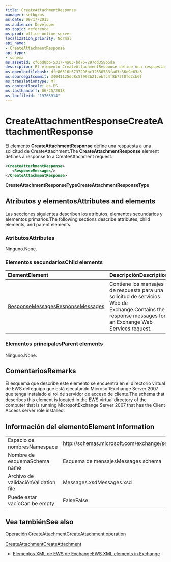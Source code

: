 ```yaml
---
title: CreateAttachmentResponse
manager: sethgros
ms.date: 09/17/2015
ms.audience: Developer
ms.topic: reference
ms.prod: office-online-server
localization_priority: Normal
api_name:
- CreateAttachmentResponse
api_type:
- schema
ms.assetid: cf6bd8bb-5317-4a03-bd75-297dd359b5da
description: El elemento CreateAttachmentResponse define una respuesta a una solicitud de CreateAttachment.
ms.openlocfilehash: dfc86516c5737296bc32330583fa63c36e9e63a3
ms.sourcegitcommit: 34041125dc8c5f993b21cebfc4f8b72f0fd2cb6f
ms.translationtype: MT
ms.contentlocale: es-ES
ms.lasthandoff: 06/25/2018
ms.locfileid: "19763914"
---
```

# <a name="createattachmentresponse"></a><span data-ttu-id="5066e-103">CreateAttachmentResponse</span><span class="sxs-lookup"><span data-stu-id="5066e-103">CreateAttachmentResponse</span></span>

<span data-ttu-id="5066e-104">El elemento **CreateAttachmentResponse** define una respuesta a una solicitud de CreateAttachment.</span><span class="sxs-lookup"><span data-stu-id="5066e-104">The **CreateAttachmentResponse** element defines a response to a CreateAttachment request.</span></span> 
  
```xml
<CreateAttachmentResponse>
   <ResponseMessages/>
</CreateAttachmentResponse>
```

 <span data-ttu-id="5066e-105">**CreateAttachmentResponseType**</span><span class="sxs-lookup"><span data-stu-id="5066e-105">**CreateAttachmentResponseType**</span></span>
## <a name="attributes-and-elements"></a><span data-ttu-id="5066e-106">Atributos y elementos</span><span class="sxs-lookup"><span data-stu-id="5066e-106">Attributes and elements</span></span>

<span data-ttu-id="5066e-107">Las secciones siguientes describen los atributos, elementos secundarios y elementos primarios.</span><span class="sxs-lookup"><span data-stu-id="5066e-107">The following sections describe attributes, child elements, and parent elements.</span></span>
  
### <a name="attributes"></a><span data-ttu-id="5066e-108">Atributos</span><span class="sxs-lookup"><span data-stu-id="5066e-108">Attributes</span></span>

<span data-ttu-id="5066e-109">Ninguno.</span><span class="sxs-lookup"><span data-stu-id="5066e-109">None.</span></span>
  
### <a name="child-elements"></a><span data-ttu-id="5066e-110">Elementos secundarios</span><span class="sxs-lookup"><span data-stu-id="5066e-110">Child elements</span></span>

|<span data-ttu-id="5066e-111">**Element**</span><span class="sxs-lookup"><span data-stu-id="5066e-111">**Element**</span></span>|<span data-ttu-id="5066e-112">**Descripción**</span><span class="sxs-lookup"><span data-stu-id="5066e-112">**Description**</span></span>|
|:-----|:-----|
|[<span data-ttu-id="5066e-113">ResponseMessages</span><span class="sxs-lookup"><span data-stu-id="5066e-113">ResponseMessages</span></span>](responsemessages.md) <br/> |<span data-ttu-id="5066e-114">Contiene los mensajes de respuesta para una solicitud de servicios Web de Exchange.</span><span class="sxs-lookup"><span data-stu-id="5066e-114">Contains the response messages for an Exchange Web Services request.</span></span>  <br/> |
   
### <a name="parent-elements"></a><span data-ttu-id="5066e-115">Elementos principales</span><span class="sxs-lookup"><span data-stu-id="5066e-115">Parent elements</span></span>

<span data-ttu-id="5066e-116">Ninguno.</span><span class="sxs-lookup"><span data-stu-id="5066e-116">None.</span></span>
  
## <a name="remarks"></a><span data-ttu-id="5066e-117">Comentarios</span><span class="sxs-lookup"><span data-stu-id="5066e-117">Remarks</span></span>

<span data-ttu-id="5066e-118">El esquema que describe este elemento se encuentra en el directorio virtual de EWS del equipo que está ejecutando MicrosoftExchange Server 2007 que tenga instalado el rol de servidor de acceso de cliente.</span><span class="sxs-lookup"><span data-stu-id="5066e-118">The schema that describes this element is located in the EWS virtual directory of the computer that is running MicrosoftExchange Server 2007 that has the Client Access server role installed.</span></span>
  
## <a name="element-information"></a><span data-ttu-id="5066e-119">Información del elemento</span><span class="sxs-lookup"><span data-stu-id="5066e-119">Element information</span></span>

|||
|:-----|:-----|
|<span data-ttu-id="5066e-120">Espacio de nombres</span><span class="sxs-lookup"><span data-stu-id="5066e-120">Namespace</span></span>  <br/> |http://schemas.microsoft.com/exchange/services/2006/messages  <br/> |
|<span data-ttu-id="5066e-121">Nombre de esquema</span><span class="sxs-lookup"><span data-stu-id="5066e-121">Schema name</span></span>  <br/> |<span data-ttu-id="5066e-122">Esquema de mensajes</span><span class="sxs-lookup"><span data-stu-id="5066e-122">Messages schema</span></span>  <br/> |
|<span data-ttu-id="5066e-123">Archivo de validación</span><span class="sxs-lookup"><span data-stu-id="5066e-123">Validation file</span></span>  <br/> |<span data-ttu-id="5066e-124">Messages.xsd</span><span class="sxs-lookup"><span data-stu-id="5066e-124">Messages.xsd</span></span>  <br/> |
|<span data-ttu-id="5066e-125">Puede estar vacío</span><span class="sxs-lookup"><span data-stu-id="5066e-125">Can be empty</span></span>  <br/> |<span data-ttu-id="5066e-126">False</span><span class="sxs-lookup"><span data-stu-id="5066e-126">False</span></span>  <br/> |
   
## <a name="see-also"></a><span data-ttu-id="5066e-127">Vea también</span><span class="sxs-lookup"><span data-stu-id="5066e-127">See also</span></span>



[<span data-ttu-id="5066e-128">Operación CreateAttachment</span><span class="sxs-lookup"><span data-stu-id="5066e-128">CreateAttachment operation</span></span>](createattachment-operation.md)
  
[<span data-ttu-id="5066e-129">CreateAttachment</span><span class="sxs-lookup"><span data-stu-id="5066e-129">CreateAttachment</span></span>](createattachment.md)


- [<span data-ttu-id="5066e-130">Elementos XML de EWS de Exchange</span><span class="sxs-lookup"><span data-stu-id="5066e-130">EWS XML elements in Exchange</span></span>](ews-xml-elements-in-exchange.md)

